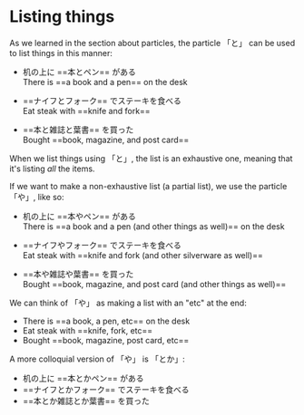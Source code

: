 # Listing things

As we learned in the section about particles, the particle 「と」 can be used to list things in this manner:

- 机の上に ==本とペン== がある  
There is ==a book and a pen== on the desk

- ==ナイフとフォーク== でステーキを食べる  
Eat steak with ==knife and fork==

- ==本と雑誌と葉書== を買った  
Bought ==book, magazine, and post card==

When we list things using 「と」, the list is an exhaustive one, meaning that it's listing *all* the items.

If we want to make a non-exhaustive list (a partial list), we use the particle 「や」, like so:

- 机の上に ==本やペン== がある  
There is ==a book and a pen (and other things as well)== on the desk

- ==ナイフやフォーク== でステーキを食べる  
Eat steak with ==knife and fork (and other silverware as well)==

- ==本や雑誌や葉書== を買った  
Bought ==book, magazine, and post card (and other things as well)==

We can think of 「や」 as making a list with an "etc" at the end:

- There is ==a book, a pen, etc== on the desk
- Eat steak with ==knife, fork, etc==
- Bought ==book, magazine, post card, etc==

A more colloquial version of 「や」 is 「とか」:

- 机の上に ==本とかペン== がある  
- ==ナイフとかフォーク== でステーキを食べる  
- ==本とか雑誌とか葉書== を買った  

